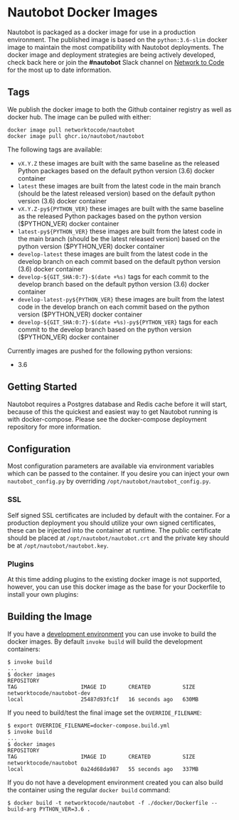 # Nautobot Docker Images

Nautobot is packaged as a docker image for use in a production environment.  The published image is based on the `python:3.6-slim` docker image to maintain the most compatibility with Nautobot deployments.  The docker image and deployment strategies are being actively developed, check back here or join the **#nautobot** Slack channel on [Network to Code](https://networktocode.slack.com) for the most up to date information.

## Tags

We publish the docker image to both the Github container registry as well as docker hub.  The image can be pulled with either:

```
docker image pull networktocode/nautobot
docker image pull ghcr.io/nautobot/nautobot
```

The following tags are available:

* `vX.Y.Z` these images are built with the same baseline as the released Python packages based on the default python version (3.6) docker container
* `latest` these images are built from the latest code in the main branch (should be the latest released version) based on the default python version (3.6) docker container
* `vX.Y.Z-py${PYTHON_VER}` these images are built with the same baseline as the released Python packages based on the python version ($PYTHON_VER) docker container
* `latest-py${PYTHON_VER}` these images are built from the latest code in the main branch (should be the latest released version) based on the python version ($PYTHON_VER) docker container
* `develop-latest` these images are built from the latest code in the develop branch on each commit based on the default python version (3.6) docker container
* `develop-${GIT_SHA:0:7}-$(date +%s)` tags for each commit to the develop branch based on the default python version (3.6) docker container
* `develop-latest-py${PYTHON_VER}` these images are built from the latest code in the develop branch on each commit based on the python version ($PYTHON_VER) docker container
* `develop-${GIT_SHA:0:7}-$(date +%s)-py${PYTHON_VER}` tags for each commit to the develop branch based on the python version ($PYTHON_VER) docker container

Currently images are pushed for the following python versions:

* 3.6
## Getting Started

Nautobot requires a Postgres database and Redis cache before it will start, because of this the quickest and easiest way to get Nautobot running is with docker-compose.  Please see the docker-compose deployment repository for more information.

## Configuration

Most configuration parameters are available via environment variables which can be passed to the container.  If you desire you can inject your own `nautobot_config.py` by overriding `/opt/nautobot/nautobot_config.py`.

### SSL

Self signed SSL certificates are included by default with the container.  For a production deployment you should utilize your own signed certificates, these can be injected into the container at runtime.  The public certificate should be placed at `/opt/nautobot/nautobot.crt` and the private key should be at `/opt/nautobot/nautobot.key`.

### Plugins

At this time adding plugins to the existing docker image is not supported, however, you can use this docker image as the base for your Dockerfile to install your own plugins:

## Building the Image

If you have a [development environment](/development/getting-started/#setting-up-your-development-environment) you can use invoke to build the docker images.  By default `invoke build` will build the development containers:

```
$ invoke build
...
$ docker images
REPOSITORY                                                                TAG                    IMAGE ID       CREATED          SIZE
networktocode/nautobot-dev                                                local                  25487d93fc1f   16 seconds ago   630MB
```

If you need to build/test the final image set the `OVERRIDE_FILENAME`:

```
$ export OVERRIDE_FILENAME=docker-compose.build.yml
$ invoke build
...
$ docker images
REPOSITORY                                                                TAG                    IMAGE ID       CREATED          SIZE
networktocode/nautobot                                                    local                  0a24d68da987   55 seconds ago   337MB
```

If you do not have a development environment created you can also build the container using the regular `docker build` command:

```
$ docker build -t networktocode/nautobot -f ./docker/Dockerfile --build-arg PYTHON_VER=3.6 .
```
